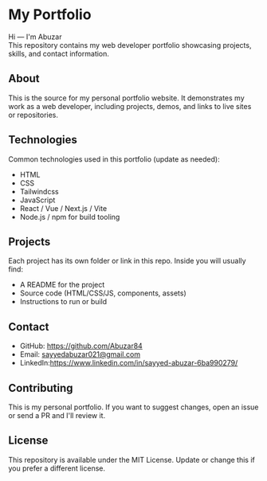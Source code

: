 # My Portfolio

Hi — I'm Abuzar  
This repository contains my web developer portfolio showcasing projects, skills, and contact information.

## About
This is the source for my personal portfolio website. It demonstrates my work as a web developer, including projects, demos, and links to live sites or repositories.

## Technologies
Common technologies used in this portfolio (update as needed):
- HTML
- CSS
- Tailwindcss
- JavaScript
- React / Vue / Next.js / Vite
- Node.js / npm for build tooling

## Projects
Each project has its own folder or link in this repo. Inside you will usually find:
- A README for the project
- Source code (HTML/CSS/JS, components, assets)
- Instructions to run or build
## Contact
- GitHub: https://github.com/Abuzar84
- Email: sayyedabuzar021@gmail.com
- LinkedIn:https://www.linkedin.com/in/sayyed-abuzar-6ba990279/

## Contributing
This is my personal portfolio. If you want to suggest changes, open an issue or send a PR and I'll review it.

## License
This repository is available under the MIT License. Update or change this if you prefer a different license.